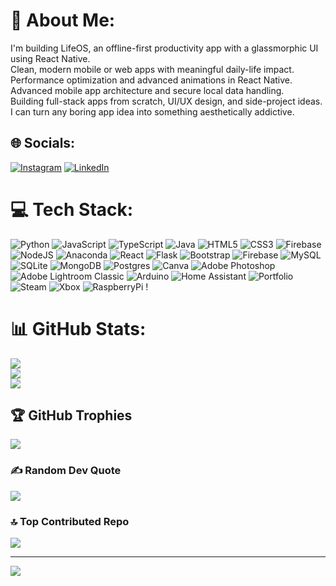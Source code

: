 # 💫 About Me:
I'm building LifeOS, an offline-first productivity app with a glassmorphic UI using React Native.<br>Clean, modern mobile or web apps with meaningful daily-life impact.<br>Performance optimization and advanced animations in React Native.<br>Advanced mobile app architecture and secure local data handling.<br>Building full-stack apps from scratch, UI/UX design, and side-project ideas.<br>I can turn any boring app idea into something aesthetically addictive.


## 🌐 Socials:
[![Instagram](https://img.shields.io/badge/Instagram-%23E4405F.svg?logo=Instagram&logoColor=white)](https://instagram.com/sanket_half_blood) [![LinkedIn](https://img.shields.io/badge/LinkedIn-%230077B5.svg?logo=linkedin&logoColor=white)](https://www.linkedin.com/in/sanket-bharadwaj-a041b6311?utm_source=share&utm_campaign=share_via&utm_content=profile&utm_medium=android_app) 

# 💻 Tech Stack:
![Python](https://img.shields.io/badge/python-3670A0?style=for-the-badge&logo=python&logoColor=ffdd54) ![JavaScript](https://img.shields.io/badge/javascript-%23323330.svg?style=for-the-badge&logo=javascript&logoColor=%23F7DF1E) ![TypeScript](https://img.shields.io/badge/typescript-%23007ACC.svg?style=for-the-badge&logo=typescript&logoColor=white) ![Java](https://img.shields.io/badge/java-%23ED8B00.svg?style=for-the-badge&logo=openjdk&logoColor=white) ![HTML5](https://img.shields.io/badge/html5-%23E34F26.svg?style=for-the-badge&logo=html5&logoColor=white) ![CSS3](https://img.shields.io/badge/css3-%231572B6.svg?style=for-the-badge&logo=css3&logoColor=white) ![Firebase](https://img.shields.io/badge/firebase-%23039BE5.svg?style=for-the-badge&logo=firebase) ![NodeJS](https://img.shields.io/badge/node.js-6DA55F?style=for-the-badge&logo=node.js&logoColor=white) ![Anaconda](https://img.shields.io/badge/Anaconda-%2344A833.svg?style=for-the-badge&logo=anaconda&logoColor=white) ![React](https://img.shields.io/badge/react-%2320232a.svg?style=for-the-badge&logo=react&logoColor=%2361DAFB) ![Flask](https://img.shields.io/badge/flask-%23000.svg?style=for-the-badge&logo=flask&logoColor=white) ![Bootstrap](https://img.shields.io/badge/bootstrap-%238511FA.svg?style=for-the-badge&logo=bootstrap&logoColor=white) ![Firebase](https://img.shields.io/badge/firebase-a08021?style=for-the-badge&logo=firebase&logoColor=ffcd34) ![MySQL](https://img.shields.io/badge/mysql-4479A1.svg?style=for-the-badge&logo=mysql&logoColor=white) ![SQLite](https://img.shields.io/badge/sqlite-%2307405e.svg?style=for-the-badge&logo=sqlite&logoColor=white) ![MongoDB](https://img.shields.io/badge/MongoDB-%234ea94b.svg?style=for-the-badge&logo=mongodb&logoColor=white) ![Postgres](https://img.shields.io/badge/postgres-%23316192.svg?style=for-the-badge&logo=postgresql&logoColor=white) ![Canva](https://img.shields.io/badge/Canva-%2300C4CC.svg?style=for-the-badge&logo=Canva&logoColor=white) ![Adobe Photoshop](https://img.shields.io/badge/adobe%20photoshop-%2331A8FF.svg?style=for-the-badge&logo=adobe%20photoshop&logoColor=white) ![Adobe Lightroom Classic](https://img.shields.io/badge/Adobe%20Lightroom%20Classic-31A8FF.svg?style=for-the-badge&logo=Adobe%20Lightroom%20Classic&logoColor=white) ![Arduino](https://img.shields.io/badge/-Arduino-00979D?style=for-the-badge&logo=Arduino&logoColor=white) ![Home Assistant](https://img.shields.io/badge/home%20assistant-%2341BDF5.svg?style=for-the-badge&logo=home-assistant&logoColor=white) ![Portfolio](https://img.shields.io/badge/Portfolio-%23000000.svg?style=for-the-badge&logo=firefox&logoColor=#FF7139) ![Steam](https://img.shields.io/badge/steam-%23000000.svg?style=for-the-badge&logo=steam&logoColor=white) ![Xbox](https://img.shields.io/badge/xbox-%23107C10.svg?style=for-the-badge&logo=xbox&logoColor=white) ![RaspberryPi](https://img.shields.io/badge/-Raspberry_Pi-C51A4A?style=for-the-badge&logo=Raspberry-Pi) !
# 📊 GitHub Stats:
![](https://github-readme-stats.vercel.app/api?username=Sanket-Bharadwaj&theme=dark&hide_border=false&include_all_commits=true&count_private=true)<br/>
![](https://nirzak-streak-stats.vercel.app/?user=Sanket-Bharadwaj&theme=dark&hide_border=false)<br/>
![](https://github-readme-stats.vercel.app/api/top-langs/?username=Sanket-Bharadwaj&theme=dark&hide_border=false&include_all_commits=true&count_private=true&layout=compact)

## 🏆 GitHub Trophies
![](https://github-profile-trophy.vercel.app/?username=Sanket-Bharadwaj&theme=radical&no-frame=false&no-bg=false&margin-w=4)

### ✍️ Random Dev Quote
![](https://quotes-github-readme.vercel.app/api?type=horizontal&theme=radical)

### 🔝 Top Contributed Repo
![](https://github-contributor-stats.vercel.app/api?username=Sanket-Bharadwaj&limit=5&theme=dark&combine_all_yearly_contributions=true)

---
[![](https://visitcount.itsvg.in/api?id=Sanket-Bharadwaj&icon=0&color=0)](https://visitcount.itsvg.in)

<!-- Proudly created with GPRM ( https://gprm.itsvg.in ) -->
